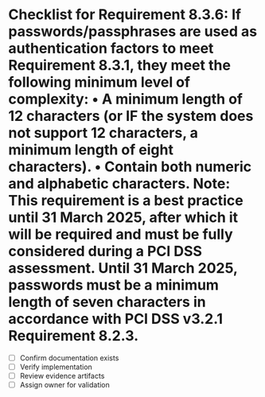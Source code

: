# Checklist for Requirement 8.3.6: If passwords/passphrases are used as authentication factors to meet Requirement 8.3.1, they meet the following minimum level of complexity: • A minimum length of 12 characters (or IF the system does not support 12 characters, a minimum length of eight characters). • Contain both numeric and alphabetic characters. Note: This requirement is a best practice until 31 March 2025, after which it will be required and must be fully considered during a PCI DSS assessment. Until 31 March 2025, passwords must be a minimum length of seven characters in accordance with PCI DSS v3.2.1 Requirement 8.2.3.

- [ ] Confirm documentation exists
- [ ] Verify implementation
- [ ] Review evidence artifacts
- [ ] Assign owner for validation
